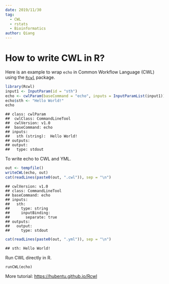 ```yaml
---
date: 2019/11/30
tag:
  - CWL
  - rstats
  - Bioinformatics
author: Qiang
---
```


# How to write CWL in R?
Here is an example to wrap `echo` in Common Workflow Language (CWL) using the [`Rcwl`](https://bioconductor.org/packages/release/bioc/html/Rcwl.html) package.


```r
library(Rcwl)
input1 <- InputParam(id = "sth")
echo <- cwlParam(baseCommand = "echo", inputs = InputParamList(input1))
echo$sth <- "Hello World!"
echo
```

```
## class: cwlParam 
##  cwlClass: CommandLineTool 
##  cwlVersion: v1.0 
##  baseCommand: echo 
## inputs:
##   sth (string):  Hello World!
## outputs:
## output:
##   type: stdout
```

To write echo to CWL and YML.

```r
out <- tempfile()
writeCWL(echo, out)
cat(readLines(paste0(out, ".cwl")), sep = "\n")
```

```
## cwlVersion: v1.0
## class: CommandLineTool
## baseCommand: echo
## inputs:
##   sth:
##     type: string
##     inputBinding:
##       separate: true
## outputs:
##   output:
##     type: stdout
```

```r
cat(readLines(paste0(out, ".yml")), sep = "\n")
```

```
## sth: Hello World!
```

Run CWL directly in R.
```
runCWL(echo)
```

More tutorial: <https://hubentu.github.io/Rcwl>
